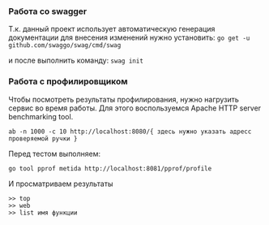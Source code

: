 ### Работа со swagger
Т.к. данный проект использует автоматическую генерация документации
для внесения изменений нужно установить:
`go get -u github.com/swaggo/swag/cmd/swag`

и после выполнить команду: `swag init`

### Работа с профилировщиком
Чтобы посмотреть результаты профилирования, нужно нагрузить сервис во время работы.
Для этого воспользуемся Apache HTTP server benchmarking tool.
```
ab -n 1000 -c 10 http://localhost:8080/{ здесь нужно указать адресс проверяемой ручки }
```

Перед тестом выполняем:
```
go tool pprof metida http://localhost:8081/pprof/profile
```
И просматриваем результаты
```
>> top
>> web
>> list имя функции
```
